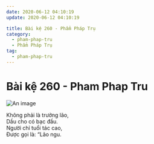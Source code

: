 ```yaml
---
date: 2020-06-12 04:10:19
update: 2020-06-12 04:10:19

title: Bài kệ 260 - Phẩm Pháp Trụ
category:
  - pham-phap-tru
  - Phẩm Pháp Trụ
tag:
  - pham-phap-tru
---
```


# Bài kệ 260 - Pham Phap Tru

![An image](/img/pham-phap-tru/pham-phap-tru-260.jpg)

Không phải là trưởng lão,<br>Dầu cho có bạc đầu.<br>Người chỉ tuổi tác cao,<br>Ðược gọi là: “Lão ngu.<br>
